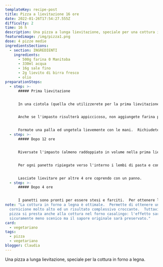 ```yaml
---
templateKey: recipe-post
title: Pizza a lievitazione 16 ore
date: 2022-01-26T17:54:27.555Z
difficulty: 2
time: 16 h
description: Una pizza a lunga lievitazione, speciale per una cottura in forno a legna.
featuredimage: /img/pizza1.png
dose: 4 pizze medie
ingredientsSections:
  - section: INGREDIENTI
    ingredients:
      - 500g farina 0 Manitoba
      - 330ml acqua
      - 16g sale fino
      - 2g lievito di birra fresco
      - olio
preparationSteps:
  - step: >-
      ##### Prima lievitazione


      In una ciotola (quella che utilizzerete per la prima lievitazione) sciogliete il sale nell'acqua.  Aggiungete un terzo della farina poco alla volta e mescolate fino ad ottenere una pastella liscia, senza grumi.  Aggiungete il lievito e mescolate.  Aggiungete il resto della farina poco alla volta fino ad ottenere un impasto molto idratato e quindi appiccicoso. Lavorate l'impasto all'interno della ciotola per 10 minuti.


      Anche se l'impasto risulterà appiccicoso, non aggiungete farina per non modificare l'idratazione dell'impasto.


      Formate una palla ed ungetela lievemente con le mani.  Richiudete l'impasto con della pellicola ben adesa ai bordi e lasciate lievitare per 12 ore, a temperatura ambiente.
  - step: >-
      ##### Dopo 12 ore


      Riversate l'impasto (almeno raddoppiato in volume nella prima lievitazione) su una spianatoia di legno leggermente infarinata.  Con una spatola taglia pasta formate 4 panetti. 


      Per ogni panetto ripiegate verso l'interno i lembi di pasta e conferite al vostro panetto una forma rotonda facendolo ruotare sul piano con l'aiuto delle vostre mani.


      Lasciate lievitare per altre 4 ore coprendo con un panno.
  - step: >-
      ##### Dopo 4 ore


      I panetti sono pronti per essere stesi e farciti.  Per ottenere l'effetto dal cornicione alto, stendete la pasta lasciandola rigonfia sul bordo.  Farcite e cuocete.
note: "La cottura in forno a legna è ottimale.  Permette di ottenere un
  cornicione molto alto ed un risultato complessivo croccante.  Tuttavia, questa
  pizza si presta anche alla cottura nel forno casalingo: l'effetto sarà
  sicuramente meno scenico ma il sapore originale sarà preservato."
card:
  - vegetariano
tags:
  - pizza
  - vegetariano
blogger: Claudia
---
```

Una pizza a lunga lievitazione, speciale per la cottura in forno a legna.